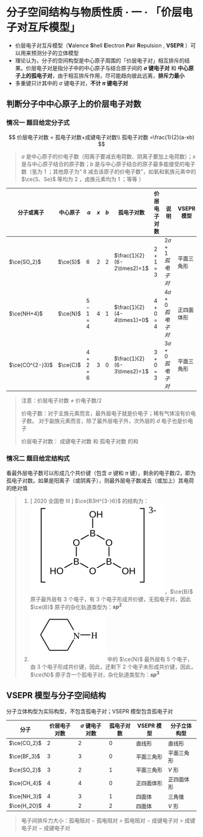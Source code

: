 # 分子空间结构与物质性质 · 一 · 「价层电子对互斥模型」

- 价层电子对互斥模型（**V**alence **S**hell **E**lectron **P**air **R**epulsion , **$\text{VSEPR}$** ）可以用来预测分子的立体模型
- 理论认为，分子的空间构型是中心原子周围的「价层电子对」相互排斥的结果。价层电子对是指分子中的中心原子与结合原子间的 **$\sigma$ 键电子对** 和 **中心原子上的孤电子对**，由于相互排斥作用，尽可能趋向彼此远离，**排斥力最小**
- 多重键只计其中的 $\sigma$ 键电子对，**不计 $\pi$ 键电子对**

## 判断分子中中心原子上的价层电子对数

### 情况一 题目给定分子式

$$
价层电子对数 = 孤电子对数+成键电子对数\\
孤电子对数 =\frac{1}{2}(a-xb)
$$

> $a$ 是中心原子的价电子数（阳离子要减去电荷数、阴离子要加上电荷数）；$x$ 是与中心原子结合的原子数；$b$ 是与中心原子结合的原子最多能接受的电子数（氢为 $1$ ；其他原子为“ $8$ 减去该原子的价电子数”，如氧和氧族元素中的 $\ce{S、Se}$ 等均为 $2$ ，卤族元素均为 $1$ ；等等 ）

| 分子或离子      | 中心原子 | $a$     | $x$  | $b$  | 孤电子对数                  | 价层电子对数 | 说明                    | $\text{VSEPR}$ 模型 |
| --------------- | -------- | ------- | ---- | ---- | --------------------------- | ------------ | ----------------------- | ------------------- |
| $\ce{SO_2}$     | $\ce{S}$ | $6$     | $2$  | $2$  | $\frac{1}{2}(6-2\times2)=1$ | $2+1=3$      | $2 \sigma + 1 孤电子对$ | 平面三角形          |
| $\ce{NH+4}$     | $\ce{N}$ | $5-1=4$ | $4$  | $1$  | $\frac{1}{2}(4-4\times1)=0$ | $4+0=4$      | $4 \sigma + 0 孤电子对$ | 正四面体形          |
| $\ce{CO^{2-}3}$ | $\ce{C}$ | $4+2=6$ | $3$  | $0$  | $\frac{1}{2}(6-3\times2)=1$ | $3+0=3$      | $3 \sigma + 0 孤电子对$ | 平面三角形          |

> 注意：价层电子对数 $≠$​ 价电子数/2
>
> 价电子数：对于主族元素而言，最外层电子就是价电子；稀有气体没有价电子数。 对于副族元素而言，除了最外层电子外，次外层的 $d$ 电子也是价电子
>
> 价层电子对数： 成键电子对数 和 孤电子对数 的和

### 情况二 题目给定结构式

看最外层电子数可以形成几个共价键（包含 $\sigma$ 键和 $\pi$ 键），剩余的电子数/2，即为孤电子对数。如果是阳离子（或阴离子），则最外层电子数减去（或加上）其电荷的绝对值

> 1. [ 2020 全国卷 Ⅲ ] $\ce{B3H^{3-}6}$  的结构为：<img src="images/1.1.svg" />，$\ce{B}$ 原子最外层有 3 个电子，有 3 个电子形成共价键，无孤电子对，因此 $\ce{B}$ 原子的杂化轨道类型为：**$sp^2$**
>
> 2. <img src="images/1.2.svg" /> 中的 $\ce{N}$ 最外层有 5 个电子，由 3 个电子形成共价键，因此，还剩下 2 个电子未形成共价键，因此，  $\ce{N}$ 原子含一个孤电子对，杂化轨道类型为：**$sp^3$**

## $\text{VSEPR}$  模型与分子空间结构

分子立体构型为实际构型，不包含孤电子对；$\text{VSEPR}$  模型包含孤电子对

| 分子   | 价层电子对数 | $σ$ 键电子对数 | 孤电子对数 | $\text{VSEPR}$  模型 | 分子立体构型 |
| ------ | ------------ | ----------- | ---------- | --------- | ------------ |
| $\ce{CO_2}$ | $2$           | $2$          | $0$          | 直线形     |直线形|
| $\ce{BF_3}$ | $3$          | $3$        | $0$          | 平面三角形 | 平面三角形  |
| $\ce{SO_2}$ | $3$         | $2$          | $1$          | 平面三角形 | $V$ 形        |
| $\ce{CH_4}$ | $4$           | $4$          | $0$          | 正四面体形 | 正四面体形    |
| $\ce{NH_3}$ | $4$           | $3$          | $1$         | 四面体 | 三角锥       |
| $\ce{H_2O}$ | $4$           | $2$          | $2$          | 四面体   | $V$ 形          |

> 电子间排斥力大小：孤电阻对 $-$ 孤电阻对 $>$ 孤电阻对 $-$ 成键电子对 $>$ 成键电子对 $-$ 成键电子对
